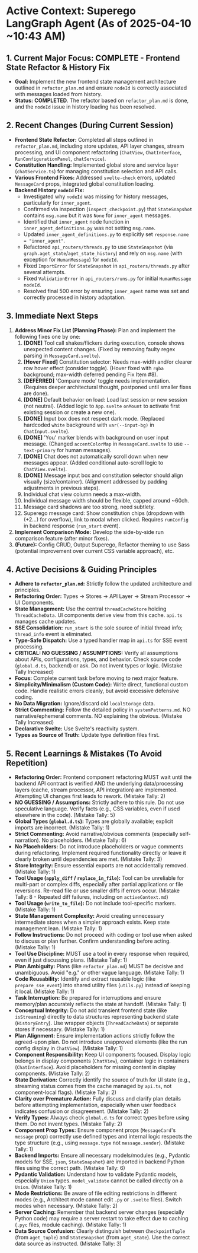  # Active Context: Superego LangGraph Agent (As of 2025-04-10 ~10:43 AM)

 ## 1. Current Major Focus: COMPLETE - Frontend State Refactor & History Fix

 *   **Goal:** Implement the new frontend state management architecture outlined in `refactor_plan.md` and ensure `nodeId` is correctly associated with messages loaded from history.
 *   **Status:** **COMPLETED**. The refactor based on `refactor_plan.md` is done, and the `nodeId` issue in history loading has been resolved.

 ## 2. Recent Changes (During Current Session)

 *   **Frontend State Refactor:** Completed all steps outlined in `refactor_plan.md`, including store updates, API layer changes, stream processing, and UI component refactoring (`ChatView`, `ChatInterface`, `RunConfigurationPanel`, `chatService`).
 *   **Constitution Handling:** Implemented global store and service layer (`chatService.ts`) for managing constitution selection and API calls.
 *   **Various Frontend Fixes:** Addressed `svelte-check` errors, updated `MessageCard` props, integrated global constitution loading.
 *   **Backend History `nodeId` Fix:**
     *   Investigated why `nodeId` was missing for history messages, particularly for `inner_agent`.
     *   Confirmed via inspection (`inspect_checkpoint.py`) that `StateSnapshot` contains `msg.name` but it was `None` for `inner_agent` messages.
     *   Identified that `inner_agent` node function in `inner_agent_definitions.py` was not setting `msg.name`.
     *   Updated `inner_agent_definitions.py` to explicitly set `response.name = "inner_agent"`.
     *   Refactored `api_routers/threads.py` to use `StateSnapshot` (via `graph.aget_state`/`aget_state_history`) and rely on `msg.name` (with exception for `HumanMessage`) for `nodeId`.
     *   Fixed `ImportError` for `StateSnapshot` in `api_routers/threads.py` after several attempts.
     *   Fixed `ValidationError` in `api_routers/runs.py` for initial `HumanMessage` `nodeId`.
     *   Resolved final 500 error by ensuring `inner_agent` name was set and correctly processed in history adaptation.

 ## 3. Immediate Next Steps

 1.  **Address Minor Fix List (Planning Phase):** Plan and implement the following fixes one by one:
     1.  **[DONE]** Tool call shakes/flickers during execution, console shows unexpected content changes. (Fixed by removing faulty regex parsing in `MessageCard.svelte`).
     2.  **[Hover Fixed]** Constitution selector: Needs max-width and/or clearer row hover effect (consider toggle). (Hover fixed with `rgba` background; max-width deferred pending Fix Item #8).
     3.  **[DEFERRED]** 'Compare mode' toggle needs implementation. (Requires deeper architectural thought, postponed until smaller fixes are done).
     4.  **[DONE]** Default behavior on load: Load last session or new session (not neutral). (Added logic to `App.svelte` `onMount` to activate first existing session or create a new one).
     5.  **[DONE]** Input box does not respect dark mode. (Replaced hardcoded `white` background with `var(--input-bg)` in `ChatInput.svelte`).
     6.  **[DONE]** 'You' marker blends with background on user input message. (Changed `accentColorMap` in `MessageCard.svelte` to use `--text-primary` for human messages).
     7.  **[DONE]** Chat does not automatically scroll down when new messages appear. (Added conditional auto-scroll logic to `ChatView.svelte`).
     8.  **[DONE]** Message input box and constitution selector should align visually (size/container). (Alignment addressed by padding adjustments in previous steps).
     9.  Individual chat view column needs a max-width.
     10. Individual message width should be flexible, capped around ~60ch.
     11. Message card shadows are too strong, need subtlety.
     12. Superego message card: Show constitution chips (dropdown  with (+2...) for overflow), link to modal when clicked. Requires `runConfig` in backend response (`run_start` event).
 2.  **Implement Comparison Mode:** Develop the side-by-side run comparison feature (after minor fixes).
 3.  **(Future):** Config CRUD, Output Superego, Refactor theming to use Sass (potential improvement over current CSS variable approach), etc.

 ## 4. Active Decisions & Guiding Principles

 *   **Adhere to `refactor_plan.md`:** Strictly follow the updated architecture and principles.
 *   **Refactoring Order:** Types -> Stores -> API Layer -> Stream Processor -> UI Components.
 *   **State Management:** Use the central `threadCacheStore` holding `ThreadCacheData`. UI components derive view from this cache. `api.ts` manages cache updates.
 *   **SSE Consolidation:** `run_start` is the sole source of initial thread info; `thread_info` event is eliminated.
 *   **Type-Safe Dispatch:** Use a typed handler map in `api.ts` for SSE event processing.
 *   **CRITICAL: NO GUESSING / ASSUMPTIONS:** Verify all assumptions about APIs, configurations, types, and behavior. Check source code (`global.d.ts`, backend) or ask. Do not invent types or logic. (Mistake Tally Increased)
 *   **Focus:** Complete current task before moving to next major feature.
 *   **Simplicity/Minimalism (Custom Code):** Write direct, functional custom code. Handle realistic errors cleanly, but avoid excessive defensive coding.
 *   **No Data Migration:** Ignore/discard old `localStorage` data.
 *   **Strict Commenting:** Follow the detailed policy in `systemPatterns.md`. NO narrative/ephemeral comments. NO explaining the obvious. (Mistake Tally Increased)
 *   **Declarative Svelte:** Use Svelte's reactivity system.
 *   **Types as Source of Truth:** Update type definition files first.

 ## 5. Recent Learnings & Mistakes (To Avoid Repetition)

 *   **Refactoring Order:** Frontend component refactoring MUST wait until the backend API contract is verified AND the underlying data/processing layers (cache, stream processor, API integration) are implemented. Attempting UI changes first leads to rework. (Mistake Tally: 2)
 *   **NO GUESSING / Assumptions:** Strictly adhere to this rule. Do not use speculative language. Verify facts (e.g., CSS variables, even if used elsewhere in the code). (Mistake Tally: 5)
 *   **Global Types (`global.d.ts`):** Types are globally available; explicit imports are incorrect. (Mistake Tally: 1)
 *   **Strict Commenting:** Avoid narrative/obvious comments (especially self-narration). No placeholders. (Mistake Tally: 6)
 *   **No Placeholders:** Do not introduce placeholders or vague comments during refactoring. Implement required functionality directly or leave it clearly broken until dependencies are met. (Mistake Tally: 3)
 *   **Store Integrity:** Ensure essential exports are not accidentally removed. (Mistake Tally: 1)
 *   **Tool Usage (`apply_diff` / `replace_in_file`):** Tool can be unreliable for multi-part or complex diffs, especially after partial applications or file reversions. Re-read file or use smaller diffs if errors occur. (Mistake Tally: 8 - Repeated diff failures, including on `activeContext.md`)
 *   **Tool Usage (`write_to_file`):** Do not include tool-specific markers. (Mistake Tally: 1)
 *   **State Management Complexity:** Avoid creating unnecessary intermediate stores when a simpler approach exists. Keep state management lean. (Mistake Tally: 1)
 *   **Follow Instructions:** Do not proceed with coding or tool use when asked to discuss or plan further. Confirm understanding before acting. (Mistake Tally: 1)
 *   **Tool Use Discipline:** MUST use a tool in every response when required, even if just discussing plans. (Mistake Tally: 1)
 *   **Plan Ambiguity:** Plans (like `refactor_plan.md`) MUST be decisive and unambiguous. Avoid "e.g." or other vague language. (Mistake Tally: 1)
 *   **Code Reusability:** Identify and extract reusable logic (like `prepare_sse_event`) into shared utility files (`utils.py`) instead of keeping it local. (Mistake Tally: 1)
 *   **Task Interruption:** Be prepared for interruptions and ensure memory/plan accurately reflects the state at handoff. (Mistake Tally: 1)
 *   **Conceptual Integrity:** Do not add transient frontend state (like `isStreaming`) directly to data structures representing backend state (`HistoryEntry`). Use wrapper objects (`ThreadCacheData`) or separate stores if necessary. (Mistake Tally: 1)
 *   **Plan Alignment:** Ensure implementation actions strictly follow the agreed-upon plan. Do not introduce unapproved elements (like the run config display in `ChatView`). (Mistake Tally: 1)
 *   **Component Responsibility:** Keep UI components focused. Display logic belongs in display components (`ChatView`), container logic in containers (`ChatInterface`). Avoid placeholders for missing content in display components. (Mistake Tally: 2)
 *   **State Derivation:** Correctly identify the source of truth for UI state (e.g., streaming status comes from the cache managed by `api.ts`, not component-local flags). (Mistake Tally: 2)
 *   **Clarity over Premature Action:** Fully discuss and clarify plan details before attempting implementation, especially when user feedback indicates confusion or disagreement. (Mistake Tally: 2)
 *   **Verify Types:** Always check `global.d.ts` for correct types before using them. Do not invent types. (Mistake Tally: 2)
 *   **Component Prop Types:** Ensure component props (`MessageCard`'s `message` prop) correctly use defined types and internal logic respects the type structure (e.g., using `message.type` not `message.sender`). (Mistake Tally: 1)
 *   **Backend Imports:** Ensure all necessary models/modules (e.g., Pydantic models for SSE, `json`, `StateSnapshot`) are imported in backend Python files using the correct path. (Mistake Tally: 6)
 *   **Pydantic Validation:** Understand how to validate Pydantic models, especially `Union` types. `model_validate` cannot be called directly on a `Union`. (Mistake Tally: 1)
 *   **Mode Restrictions:** Be aware of file editing restrictions in different modes (e.g., Architect mode cannot edit `.py` or `.svelte` files). Switch modes when necessary. (Mistake Tally: 2)
 *   **Server Caching:** Remember that backend server changes (especially Python code) may require a server restart to take effect due to caching (`.pyc` files, module caching). (Mistake Tally: 1)
 *   **Data Source Confusion:** Clearly distinguish between `CheckpointTuple` (from `aget_tuple`) and `StateSnapshot` (from `aget_state`). Use the correct data source as instructed. (Mistake Tally: 3)
